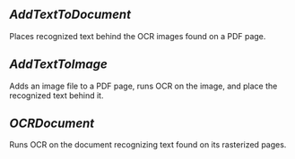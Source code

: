 ## ***AddTextToDocument***
Places recognized text behind the OCR images found on a PDF page.

## ***AddTextToImage***
Adds an image file to a PDF page, runs OCR on the image, and place the recognized text behind it.

## ***OCRDocument***
Runs OCR on the document recognizing text found on its rasterized pages.

